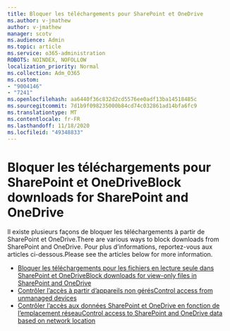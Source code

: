 ```yaml
---
title: Bloquer les téléchargements pour SharePoint et OneDrive
ms.author: v-jmathew
author: v-jmathew
manager: scotv
ms.audience: Admin
ms.topic: article
ms.service: o365-administration
ROBOTS: NOINDEX, NOFOLLOW
localization_priority: Normal
ms.collection: Adm_O365
ms.custom:
- "9004146"
- "7241"
ms.openlocfilehash: aa6440f36c832d2cd5576ee0adf13ba14518485c
ms.sourcegitcommit: 7d1b9f098235000b84cd74c032861ad14bfa6fc9
ms.translationtype: MT
ms.contentlocale: fr-FR
ms.lasthandoff: 11/18/2020
ms.locfileid: "49348833"
---
```

# <a name="block-downloads-for-sharepoint-and-onedrive"></a><span data-ttu-id="96758-102">Bloquer les téléchargements pour SharePoint et OneDrive</span><span class="sxs-lookup"><span data-stu-id="96758-102">Block downloads for SharePoint and OneDrive</span></span>

<span data-ttu-id="96758-103">Il existe plusieurs façons de bloquer les téléchargements à partir de SharePoint et OneDrive.</span><span class="sxs-lookup"><span data-stu-id="96758-103">There are various ways to block downloads from SharePoint and OneDrive.</span></span> <span data-ttu-id="96758-104">Pour plus d’informations, reportez-vous aux articles ci-dessous.</span><span class="sxs-lookup"><span data-stu-id="96758-104">Please see the articles below for more information.</span></span>

- [<span data-ttu-id="96758-105">Bloquer les téléchargements pour les fichiers en lecture seule dans SharePoint et OneDrive</span><span class="sxs-lookup"><span data-stu-id="96758-105">Block downloads for view-only files in SharePoint and OneDrive</span></span>](https://support.microsoft.com/office/block-downloads-for-view-only-files-in-sharepoint-and-onedrive-6051184b-62ac-4149-b874-13dcd40ef91e)
- [<span data-ttu-id="96758-106">Contrôler l’accès à partir d’appareils non gérés</span><span class="sxs-lookup"><span data-stu-id="96758-106">Control access from unmanaged devices</span></span>](https://docs.microsoft.com/sharepoint/control-access-from-unmanaged-devices)
- [<span data-ttu-id="96758-107">Contrôler l’accès aux données SharePoint et OneDrive en fonction de l’emplacement réseau</span><span class="sxs-lookup"><span data-stu-id="96758-107">Control access to SharePoint and OneDrive data based on network location</span></span>](https://docs.microsoft.com/sharepoint/control-access-based-on-network-location)
